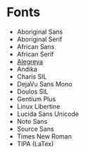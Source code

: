 # Fonts

* Aboriginal Sans
* Aboriginal Serif
* African Sans
* African Serif
* [Alegreya](https://fonts.google.com/specimen/Alegreya)
* Andika
* Charis SIL
* DejaVu Sans Mono
* Doulos SIL
* Gentium Plus
* Linux Libertine
* Lucida Sans Unicode
* Noto Sans
* Source Sans
* Times New Roman
* TIPA (LaTex)

